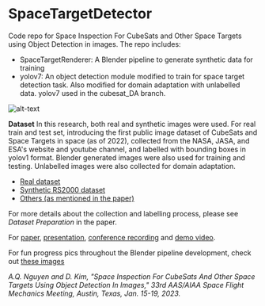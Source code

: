 # SpaceTargetDetector
Code repo for Space Inspection For CubeSats and Other Space Targets using Object Detection in images. The repo includes:
- SpaceTargetRenderer: A Blender pipeline to generate synthetic data for training
- yolov7: An object detection module modified to train for space target detection task. Also modified for domain adaptation with unlabelled data. yolov7 used in the cubesat_DA branch. 

![alt-text](https://github.com/BatmanofZuhandArrgh/SpaceTargetDetector/blob/main/demo.gif)

**Dataset**
In this research, both real and synthetic images were used. For real train and test set, introducing the first public image dataset of CubeSats and Space Targets in space (as of 2022), collected from the NASA, JASA, and ESA's website and youtube channel, and labelled with bounding boxes in yolov1 format. Blender generated images were also used for training and testing. Unlabelled images were also collected for domain adaptation.
- [Real dataset](https://mailuc-my.sharepoint.com/:u:/g/personal/kim3dn_ucmail_uc_edu/EfLARE6IQeJPm8qDYljCcCABd0AaqbTedxHxT0f-2MsVbQ?e=OySZE6)
- [Synthetic RS2000 dataset](https://mailuc-my.sharepoint.com/:u:/g/personal/kim3dn_ucmail_uc_edu/EXvRBkXG3r9Kqcj3LjGBXRsBTQHsx8Wx3EP9ppTKvybEuQ?e=EwKL9f)
- [Others (as mentioned in the paper)](https://mailuc-my.sharepoint.com/:f:/g/personal/kim3dn_ucmail_uc_edu/Eut4qyeg8q1OrtJ9QQpZMt4BljlAlihAEyS3uI9e_s-pGA?e=fgBUwG)

For more details about the collection and labelling process, please see *Dataset Preparation* in the paper.

For [paper](https://github.com/BatmanofZuhandArrgh/SpaceTargetDetector/blob/main/SpaceInspection_paper.pdf), [presentation](https://github.com/BatmanofZuhandArrgh/SpaceTargetDetector/blob/main/SpaceInspection_presentation.pptx), [conference recording](https://youtu.be/jCugRKsp0P0) and [demo video](https://youtu.be/9Um3asCXYww).

For fun progress pics throughout the Blender pipeline development, check out [these images](https://mailuc-my.sharepoint.com/:f:/g/personal/kim3dn_ucmail_uc_edu/EiIf4U2r4HFOl5BoS2s-JGEBBa833oUDO4cE9xXxWbHdkQ?e=ROrYTi)


*A.Q. Nguyen and D. Kim, "Space Inspection For CubeSats And Other Space Targets Using Object Detection In Images," 33rd AAS/AIAA Space Flight Mechanics Meeting, Austin, Texas, Jan. 15-19, 2023.*